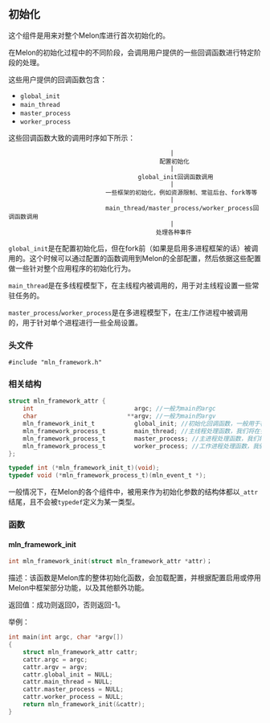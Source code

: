 ## 初始化

这个组件是用来对整个Melon库进行首次初始化的。

在Melon的初始化过程中的不同阶段，会调用用户提供的一些回调函数进行特定阶段的处理。

这些用户提供的回调函数包含：

- `global_init`
- `main_thread`
- `master_process`
- `worker_process`

这些回调函数大致的调用时序如下所示：

```
                                             |
                                          配置初始化
                                             |
                                    global_init回调函数调用
                                             |
                           一些框架的初始化，例如资源限制、常驻后台、fork等等
                                             |
                           main_thread/master_process/worker_process回调函数调用
                                             |
                                         处理各种事件
```

`global_init`是在配置初始化后，但在fork前（如果是启用多进程框架的话）被调用的。这个时候可以通过配置的函数调用到Melon的全部配置，然后依据这些配置做一些针对整个应用程序的初始化行为。

`main_thread`是在多线程模型下，在主线程内被调用的，用于对主线程设置一些常驻任务的。

`master_process`/`worker_process`是在多进程模型下，在主/工作进程中被调用的，用于针对单个进程进行一些全局设置。



### 头文件

```
#include "mln_framework.h"
```



### 相关结构

```c
struct mln_framework_attr {
    int                            argc; //一般为main的argc
    char                         **argv; //一般为main的argv
    mln_framework_init_t           global_init; //初始化回调函数，一般用于初始化全局变量，该回调会在配置加载完成后被调用
    mln_framework_process_t        main_thread; //主线程处理函数，我们将在多线程框架部分深入
    mln_framework_process_t        master_process; //主进程处理函数，我们将在多进程框架部分深入
    mln_framework_process_t        worker_process; //工作进程处理函数，我们将在多进程框架部分深入
};

typedef int (*mln_framework_init_t)(void);
typedef void (*mln_framework_process_t)(mln_event_t *);
```

一般情况下，在Melon的各个组件中，被用来作为初始化参数的结构体都以`_attr`结尾，且不会被`typedef`定义为某一类型。



### 函数



#### mln_framework_init

```c
int mln_framework_init(struct mln_framework_attr *attr)；
```

描述：该函数是Melon库的整体初始化函数，会加载配置，并根据配置启用或停用Melon中框架部分功能，以及其他额外功能。

返回值：成功则返回0，否则返回-1。

举例：

```c
int main(int argc, char *argv[])
{
    struct mln_framework_attr cattr;
    cattr.argc = argc;
    cattr.argv = argv;
    cattr.global_init = NULL;
    cattr.main_thread = NULL;
    cattr.master_process = NULL;
    cattr.worker_process = NULL;
    return mln_framework_init(&cattr);
}
```

